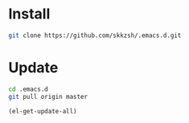 # Install

```sh
git clone https://github.com/skkzsh/.emacs.d.git
```

# Update

```sh
cd .emacs.d
git pull origin master
```

```el
(el-get-update-all)
```

